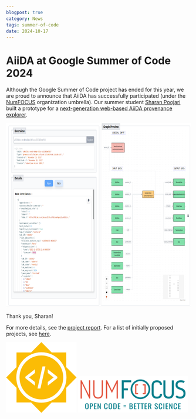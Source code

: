 ```yaml
---
blogpost: true
category: News
tags: summer-of-code
date: 2024-10-17
---
```


# AiiDA at Google Summer of Code 2024

Although the Google Summer of Code project has ended for this year, we are proud to announce that AiiDA has successfully participated (under the [NumFOCUS](https://numfocus.org/) organization umbrella). Our summer student [Sharan Poojari](https://github.com/SharanRP) built a prototype for a [next-generation web-based AiiDA provenance explorer](https://github.com/aiidateam/aiida-explorer).

<img src="../pics/2024-gsoc-aiida-explorer.png" alt="2024-gsoc-aiida-explorer" height="500px">

Thank you, Sharan!

For more details, see the [project report](https://github.com/aiidateam/aiida-explorer/blob/gsoc/gsoc/README.md). For a list of initially proposed projects, see [here](https://github.com/aiidateam/aiida-core/wiki/GSoC-2024-Projects).

[![soc](../pics/2020-summer-of-code/gsoc-logo.png)](https://summerofcode.withgoogle.com/)
[![NumFocus](../pics/2020-summer-of-code/NumFocus_LRG-1-300x100.png)](http://www.numfocus.org/)
